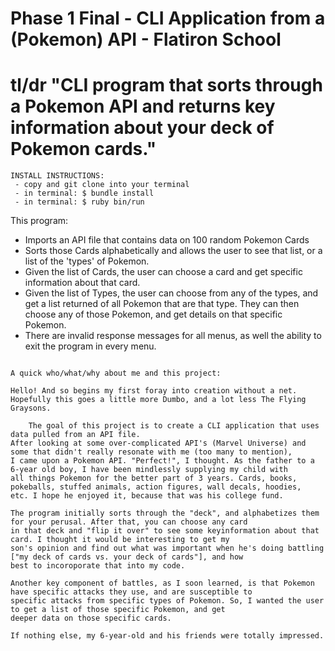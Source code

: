 # Phase 1 Final - CLI Application from a (Pokemon) API - Flatiron School

# tl/dr "CLI program that sorts through a Pokemon API and returns key information about your deck of Pokemon cards."
~~~~~~~~~~~~~~~~~~~~~~~~~~~~~~~~~~~~~~~~~~~~~
INSTALL INSTRUCTIONS:
 - copy and git clone into your terminal
 - in terminal: $ bundle install
 - in terminal: $ ruby bin/run
~~~~~~~~~~~~~~~~~~~~~~~~~~~~~~~~~~~~~~~~~~~~~
This program:
 - Imports an API file that contains data on 100 random Pokemon Cards
 - Sorts those Cards alphabetically and allows the user to see that list, or a list of the 'types' of Pokemon.
 - Given the list of Cards, the user can choose a card and get specific information about that card. 
 - Given the list of Types, the user can choose from any of the types, and get a list returned of all Pokemon that are that type. 
    They can then choose any of those Pokemon, and get details on that specific Pokemon. 
- There are invalid response messages for all menus, as well the ability to exit the program in every menu.
~~~~~~~~~~~~~~~~~~~~~~~~~~~~~~~~~~~~~~~~~~~~

A quick who/what/why about me and this project:

Hello! And so begins my first foray into creation without a net. 
Hopefully this goes a little more Dumbo, and a lot less The Flying Graysons.

    The goal of this project is to create a CLI application that uses data pulled from an API file. 
After looking at some over-complicated API's (Marvel Universe) and some that didn't really resonate with me (too many to mention), 
I came upon a Pokemon API. "Perfect!", I thought. As the father to a 6-year old boy, I have been mindlessly supplying my child with 
all things Pokemon for the better part of 3 years. Cards, books, pokeballs, stuffed animals, action figures, wall decals, hoodies, 
etc. I hope he enjoyed it, because that was his college fund.

The program initially sorts through the "deck", and alphabetizes them for your perusal. After that, you can choose any card 
in that deck and "flip it over" to see some keyinformation about that card. I thought it would be interesting to get my 
son's opinion and find out what was important when he's doing battling ["my deck of cards vs. your deck of cards"], and how
best to incoroporate that into my code. 

Another key component of battles, as I soon learned, is that Pokemon have specific attacks they use, and are susceptible to 
specific attacks from specific types of Pokemon. So, I wanted the user to get a list of those specific Pokemon, and get 
deeper data on those specific cards.

If nothing else, my 6-year-old and his friends were totally impressed. 

